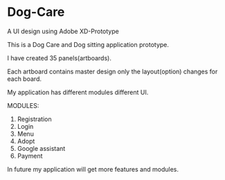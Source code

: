# Dog-Care
A UI design using Adobe XD-Prototype


This is a Dog Care and Dog sitting application prototype.

I have created 35 panels(artboards).

Each artboard contains master design only the layout(option) changes for each board.

My application has different modules different UI.

MODULES:

1. Registration
2. Login
3. Menu
4. Adopt
5. Google assistant
6. Payment


In future my application will get more features and modules.
